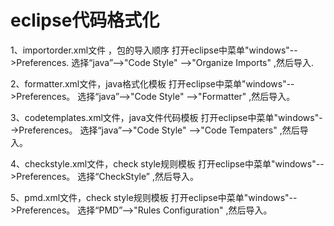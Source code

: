 # eclipse代码格式化

1、importorder.xml文件 ，包的导入顺序
   打开eclipse中菜单"windows"-->Preferences.
   选择“java”-->"Code Style" -->"Organize Imports" ,然后导入.

2、formatter.xml文件，java格式化模板
   打开eclipse中菜单"windows"-->Preferences。
   选择“java”-->"Code Style" -->"Formatter" ,然后导入。

3、codetemplates.xml文件，java文件代码模板
   打开eclipse中菜单"windows"-->Preferences。
   选择“java”-->"Code Style" -->"Code Tempaters" ,然后导入。 
   
4、checkstyle.xml文件，check style规则模板
   打开eclipse中菜单"windows"-->Preferences。
   选择“CheckStyle” ,然后导入。     
   
5、pmd.xml文件，check style规则模板
   打开eclipse中菜单"windows"-->Preferences。
   选择“PMD”-->"Rules Configuration" ,然后导入。    
